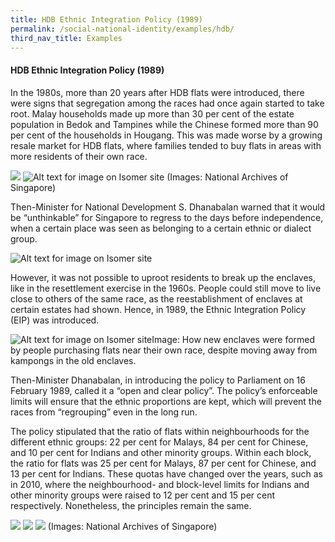 ```yaml
---
title: HDB Ethnic Integration Policy (1989)
permalink: /social-national-identity/examples/hdb/
third_nav_title: Examples
---
```

#### HDB Ethnic Integration Policy (1989)

In the 1980s, more than 20 years after HDB flats were introduced, there were signs that segregation among the races had once again started to take root. Malay households made up more than 30 per cent of the estate population in Bedok and Tampines while the Chinese formed more than 90 per cent of the households in Hougang. This was made worse by a growing resale market for HDB flats, where families tended to buy flats in areas with more residents of their own race.

![](/images/img0083.jpg)
![Alt text for image on Isomer site](/images/multic19.jpg)
(Images: National Archives of Singapore)

Then-Minister for National Development S. Dhanabalan warned that it would be “unthinkable” for Singapore to regress to the days before independence, when a certain place was seen as belonging to a certain ethnic or dialect group.

![Alt text for image on Isomer site](/images/society/examples/social-quotes-16-2.png)

However, it was not possible to uproot residents to break up the enclaves, like in the resettlement exercise in the 1960s. People could still move to live close to others of the same race, as the reestablishment of enclaves at certain estates had shown. Hence, in 1989, the Ethnic Integration Policy (EIP) was introduced.

![Alt text for image on Isomer site](/images/society/examples/enthnic-enclaves-600x424-2-2.png)Image: How new enclaves were formed by people purchasing flats near their own race, despite moving away from kampongs in the old enclaves.

Then-Minister Dhanabalan, in introducing the policy to Parliament on 16 February 1989, called it a “open and clear policy”. The policy’s enforceable limits will ensure that the ethnic proportions are kept, which will prevent the races from “regrouping” even in the long run.

The policy stipulated that the ratio of flats within neighbourhoods for the different ethnic groups: 22 per cent for Malays, 84 per cent for Chinese, and 10 per cent for Indians and other minority groups. Within each block, the ratio for flats was 25 per cent for Malays, 87 per cent for Chinese, and 13 per cent for Indians. These quotas have changed over the years, such as in 2010, where the neighbourhood- and block-level limits for Indians and other minority groups were raised to 12 per cent and 15 per cent respectively. Nonetheless, the principles remain the same. 

![](/images/img0054.jpg)
![](/images/img0020.jpg)
![](/images/img0064.jpg)
(Images: National Archives of Singapore)